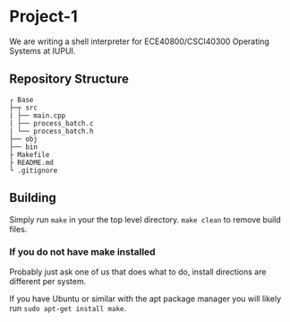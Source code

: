# Project-1
We are writing a shell interpreter for ECE40800/CSCI40300 Operating Systems at IUPUI.

## Repository Structure
```
┌ Base  
├─┬ src  
| ├── main.cpp  
| ├── process_batch.c  
| └── process_batch.h  
├── obj  
├── bin  
├ Makefile  
├ README.md  
└ .gitignore  
```

## Building
Simply run `make` in your the top level directory. `make clean` to remove build files.

### If you do not have make installed
Probably just ask one of us that does what to do, install directions are different per system.

If you have Ubuntu or similar with the apt package manager you will likely run `sudo apt-get install make`.
